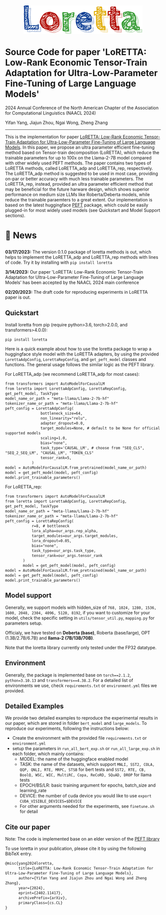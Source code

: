 <p align="center">
  <img src="logo.png" alt="LoRETTA">
</p>

# Source Code for paper 'LoRETTA: Low-Rank Economic Tensor-Train Adaptation for Ultra-Low-Parameter Fine-Tuning of Large Language Models'
2024 Annual Conference of the North American Chapter of the Association for Computational Linguistics (NAACL 2024)

Yifan Yang, Jiajun Zhou, Ngai Wong, Zheng Zhang

---

This is the implementation for paper [LoRETTA: Low-Rank Economic Tensor-Train Adaptation for Ultra-Low-Parameter Fine-Tuning of Large Language Models](https://arxiv.org/pdf/2402.11417.pdf). In this paper,
we propose an ultra parameter efficient fine-tuning method based on Tensor-train decomposition (LoRETTA), which reduce the trainable parameters for up to 100x on the Llama-2-7B model compared with other widely used 
PEFT methods. The paper contains two types of LoRETTA methods, called LoRETTA_adp and LoRETTA_rep, respectively. The LoRETTA_adp
method is suggested to be used in most case, providing on-par or better accuracy with much less trainable parameters. The 
LoRETTA_rep, instead, provided an ultra parameter efficient method that may be beneficial for the future harware design,
which shows superior performance on medium size LLMs like Roberta/Deberta models, while reduce the trainable paraemters to
a great extent. Our implementation is based on the latest huggingface [PEFT](https://github.com/huggingface/peft) package, 
which could be easily plugged-in for most widely used models (see Quickstart and Model Support sections). 

<h1> <p>🤗 News</p></h1>

**03/17/2023:** The version 0.1.0 package of loretta methods is out, which helps to implement
the LoRETTA_adp and LoRETTA_rep methods with lines of code. Try it by installing with `pip install loretta`

**3/14/2023:** Our paper 'LoRETTA: Low-Rank Economic Tensor-Train Adaptation for Ultra-Low-Parameter Fine-Tuning of Large Language Models'
has been accepted by the NAACL 2024 main conference

**02/20/2023:** The draft code for reproducing experiments in LoRETTA paper is out. 


Quickstart
---

Install loretta from pip (require python>3.6, torch>2.0.0, and transformers>4.0.0):

```angular2html
pip install loretta
```

Here is a quick example about how to use the loretta package to wrap a huggingface style model with the LoRETTA adapters,
by using the provided `LorettaAdpConfig`,  `LorettaRepConfig`, and `get_peft_model` classes and functions. The general usage
follows the similar logic as the PEFT library. 


For LoRETTA_adp (we recommend LoRETTA_adp for most cases):
```angular2html
from transformers import AutoModelForCausalLM
from loretta import LorettaAdpConfig, LorettaRepConfig, get_peft_model, TaskType
model_name_or_path = "meta-llama/Llama-2-7b-hf"
tokenizer_name_or_path = "meta-llama/Llama-2-7b-hf"
peft_config = LorettaAdpConfig(
                bottleneck_size=64,
                non_linearity="relu",
                adapter_dropout=0.0,
                target_modules=None, # default to be None for official supported models
                scaling=1.0,
                bias="none",
                task_type='CAUSAL_LM', # choose from "SEQ_CLS", "SEQ_2_SEQ_LM", "CAUSAL_LM", "TOKEN_CLS"
                tensor_rank=5,
            )
model = AutoModelForCausalLM.from_pretrained(model_name_or_path)
model = get_peft_model(model, peft_config)
model.print_trainable_parameters()
```
For LoRETTA_rep:

```angular2html
from transformers import AutoModelForCausalLM
from loretta import LorettaAdpConfig, LorettaRepConfig, get_peft_model, TaskType
model_name_or_path = "meta-llama/Llama-2-7b-hf"
tokenizer_name_or_path = "meta-llama/Llama-2-7b-hf"
peft_config = LorettaRepConfig(
            r=8, # bottleneck
            lora_alpha=our_args.rep_alpha,
            target_modules=our_args.target_modules,
            lora_dropout=0.05,
            bias="none",
            task_type=our_args.task_type,
            tensor_rank=our_args.tensor_rank
        )
        model = get_peft_model(model, peft_config)
model = AutoModelForCausalLM.from_pretrained(model_name_or_path)
model = get_peft_model(model, peft_config)
model.print_trainable_parameters()
```

Model support
---
Generally, we support models with hidden_size of `768, 1024, 1280, 1536, 1600, 2048, 2304, 4096, 5120, 8192`, if you
want to customize for your model, check the specific setting in `utils/tensor_util.py`, `mapping.py` for parameters setup.

Officialy, we have tested on **Deberta (base)**, Roberta (base/large), OPT (1.3B/2.7B/6.7B) and **llama-2 (7B/13B/70B)**.

Note that the loretta library currently only tested under the FP32 datatype.

Environment
---
Generally, the package is implemented base on `torch==2.1.2`, `python=3.10.13` and `transformers==4.38.2`. For a detailed
list of environments we use, check `requirements.txt` or `environment.yml` files we provided.

Detailed Examples
---
We provide two detailed examples to reproduce the experimental results in our paper, which are stored in folder `bert_model`
and `large_models`. To reproduce our experiments, following the instructions below:

- Create the environment with the provided file `requirements.txt` or `environment.yml`
- setup the parameters in `run_all_bert_exp.sh` or `run_all_large_exp.sh` in each folder, which mainly contains:
  - MODEL: the name of the huggingface enabled model
  - TASK: the name of the datasets, which support `MNLI, SST2, COLA, QQP, QNLI, RTE, MRPC, STSB` for bert tests and 
  `SST2, RTE, CB, BoolQ, WSC, WIC, MultiRC, Copa, ReCoRD, SQuAD, DROP` for llama tests
  - EPOCH/BS/LR: basic training argument for epochs, batch_size and learning_rate
  - DEVICE: the number of cuda device you would like to use `export CUDA_VISIBLE_DEVICES=$DEVICE`
  - For other arguments needed for the experiments, see `finetune.sh` for detail

Cite our paper
---
Note: The code is implemented base on an elder version of the [PEFT library](https://github.com/huggingface/peft/tree/main)

To use loretta in your publication, please cite it by using the following BibTeX entry.
```angular2html
@misc{yang2024loretta,
      title={LoRETTA: Low-Rank Economic Tensor-Train Adaptation for Ultra-Low-Parameter Fine-Tuning of Large Language Models}, 
      author={Yifan Yang and Jiajun Zhou and Ngai Wong and Zheng Zhang},
      year={2024},
      eprint={2402.11417},
      archivePrefix={arXiv},
      primaryClass={cs.CL}
}
```
